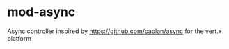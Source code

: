 mod-async
=========

Async controller inspired by https://github.com/caolan/async for the vert.x platform